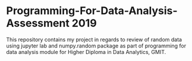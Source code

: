 # Programming-For-Data-Analysis-Assessment 2019

This repository contains my project in regards to review of random data using jupyter lab and numpy.random package as part of programming for data analysis module for Higher Diploma in Data Analytics, GMIT.




